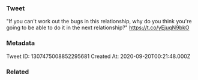 ### Tweet
"If you can't work out the bugs in this relationship, why do you think you're going to be able to do it in the next relationship?" https://t.co/yEjuqN9bkO

### Metadata
Tweet ID: 1307475008852295681
Created At: 2020-09-20T00:21:48.000Z

### Related

